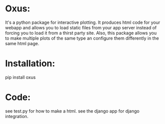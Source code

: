# Oxus:
It's a python package for interactive plotting. It produces html code for your webapp and allows you to load static files from your app server instead of forcing you to load it from a thirst party site.
Also, this package allows you to make multiple plots of the same type an configure them differently in the same html page.

# Installation:
pip install oxus

# Code:
see test.py for how to make a html.
see the django app for django integration.

